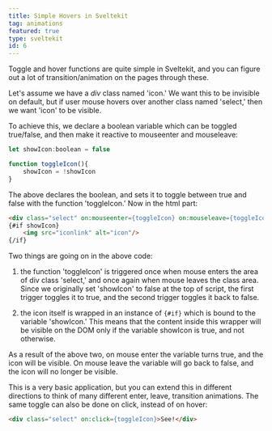 ```yaml
---
title: Simple Hovers in Sveltekit
tag: animations
featured: true
type: sveltekit
id: 6
---
```


Toggle and hover functions are quite simple in Sveltekit, and you can figure out a lot of transition/animation on the pages through these. 

Let's assume we have a *div* class named 'icon.' We want this to be invisible on default, but if user mouse hovers over another class named 'select,' then we want 'icon' to be visible.

To achieve this, we declare a boolean variable which can be toggled true/false, and then make it reactive to mouseenter and mouseleave:

```javascript
let showIcon:boolean = false

function toggleIcon(){
	showIcon = !showIcon
}
```

The above declares the boolean, and sets it to toggle between true and false with the function 'toggleIcon.' Now in the html part:

```html
<div class="select" on:mouseenter={toggleIcon} on:mouseleave={toggleIcon}>See Icon!</div>
{#if showIcon}
	<img src="iconlink" alt="icon"/>
{/if}
```

Two things are going on in the above code:

1. the function 'toggleIcon' is triggered once when mouse enters the area of div class 'select,' and once again when mouse leaves the class area. Since we originally set 'showIcon' to false at the top of script, the first trigger toggles it to true, and the second trigger toggles it back to false.

2. the icon itself is wrapped in an instance of `{#if}` which is bound to the variable 'showIcon.' This means that the content inside this wrapper will be visible on the DOM only if the variable showIcon is true, and not otherwise.

As a result of the above two, on mouse enter the variable turns true, and the icon will be visible. On mouse leave the variable will go back to false, and the icon will no longer be visible.

This is a very basic application, but you can extend this in different directions to think of many different enter, leave, transition animations. The same toggle can also be done on click, instead of on hover:

```html
<div class="select" on:click={toggleIcon}>See!</div>
```
